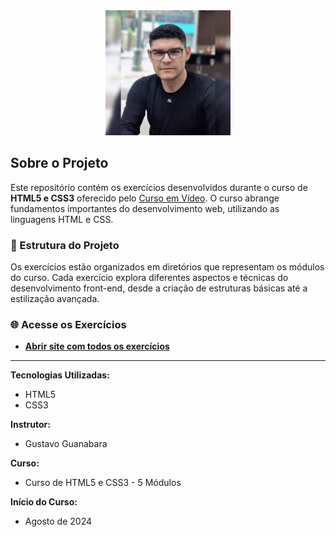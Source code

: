 <div style="text-align: center;">
  <img src="modulo01/images-d005/Foto_perfil.jpg" alt="Minha Foto de Perfil" width="200px" height="200px">
</div>

## Sobre o Projeto
Este repositório contém os exercícios desenvolvidos durante o curso de **HTML5 e CSS3** oferecido pelo [Curso em Vídeo](https://www.cursoemvideo.com/). O curso abrange fundamentos importantes do desenvolvimento web, utilizando as linguagens HTML e CSS.

### 📁 Estrutura do Projeto
Os exercícios estão organizados em diretórios que representam os módulos do curso. Cada exercício explora diferentes aspectos e técnicas do desenvolvimento front-end, desde a criação de estruturas básicas até a estilização avançada.

### 🌐 Acesse os Exercícios
- [**Abrir site com todos os exercícios**](https://gabrielhcs98.github.io/Exercicios-HTML-CSS/exercicios/index.html)

---

**Tecnologias Utilizadas:**
- HTML5
- CSS3

**Instrutor:**
- Gustavo Guanabara

**Curso:**
- Curso de HTML5 e CSS3 - 5 Módulos

**Início do Curso:**
- Agosto de 2024